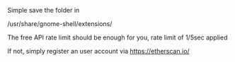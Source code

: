 Simple save the folder in

/usr/share/gnome-shell/extensions/

The free API rate limit should be enough for you, rate limit of 1/5sec applied

If not, simply register an user account via https://etherscan.io/

